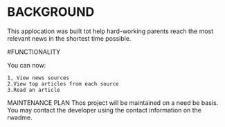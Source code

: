 # BACKGROUND
This applocation was built tot help hard-working parents reach the most relevant news in the shortest time possible.

#FUNCTIONALITY

You can now:
    
    1, View news sources
    2.View top articles from each source
    3.Read an article

MAINTENANCE PLAN
Thos project will be maintained on a need be basis. You may contact the developer using the contact information on the rwadme.
